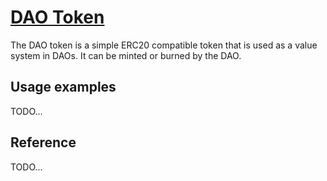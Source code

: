 # [DAO Token](https://github.com/daostack/daostack/blob/master/contracts/controller/DAOToken.sol#14)

The DAO token is a simple ERC20 compatible token that is used as a value system in DAOs. It can be minted or burned by the DAO.

## Usage examples

TODO...

## Reference

TODO...